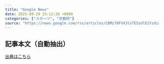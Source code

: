```yaml
---
title: "Google News"
date: 2025-09-29 15:12:26 +0900
categories: ["スポーツ", "京都府"]
source: "https://news.google.com/rss/articles/CBMif0FVX3lxTE5sUlE1YzdiaTVrOE8tdlZlVFRaOXdCVGNoOWhZbU9Dc2JMM1Jockd6Y1Rsek1VTmloXzVyMlZsY25lUEdXX05YZUk1LWZ2WUxvZFpLTGFQUFdMcGUyS3UzQ0xwVTRqb2ctZWp5dUFCcE5HT3dTZGVnclRybnctdjg?oc=5"
---
```


## 記事本文（自動抽出）
<body class="y0K44d EA71Tc" id="readabilityBody"></body>

[出典はこちら](https://news.google.com/rss/articles/CBMif0FVX3lxTE5sUlE1YzdiaTVrOE8tdlZlVFRaOXdCVGNoOWhZbU9Dc2JMM1Jockd6Y1Rsek1VTmloXzVyMlZsY25lUEdXX05YZUk1LWZ2WUxvZFpLTGFQUFdMcGUyS3UzQ0xwVTRqb2ctZWp5dUFCcE5HT3dTZGVnclRybnctdjg?oc=5)
